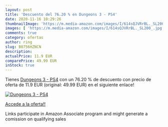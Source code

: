 ```yaml
---
layout: post
title: 'Descuento del 76.20 % en Dungeons 3 - PS4'
date: 2020-11-16 10:29:26
thumbnailImage: 'https://m.media-amazon.com/images/I/614sQJVRrBL._SL200_.jpg'
images: [ 'https://m.media-amazon.com/images/I/614sQJVRrBL._SL200_.jpg' ]
comments: true
category: ofertas
author: ring
slug: B0756HZNCN
description:
actualPrice: 11.9 EUR
comparePrice: 49.99 EUR
inStock: true
---
```


Tienes [Dungeons 3 - PS4](https://www.amazon.es/dp/B0756HZNCN/?tag=tolees-21) con un 76.20 % de descuento con precio de oferta de 11.9 EUR (original: 49.99 EUR) en el siguiente enlace!

[![Dungeons 3 - PS4](https://m.media-amazon.com/images/I/614sQJVRrBL._SL200_.jpg)](https://www.amazon.es/dp/B0756HZNCN/?tag=tolees-21)

[Accede a la oferta!!](https://www.amazon.es/dp/B0756HZNCN/?tag=tolees-21)

Links participate in Amazon Associate program and might generate a comission on qualifying sales


